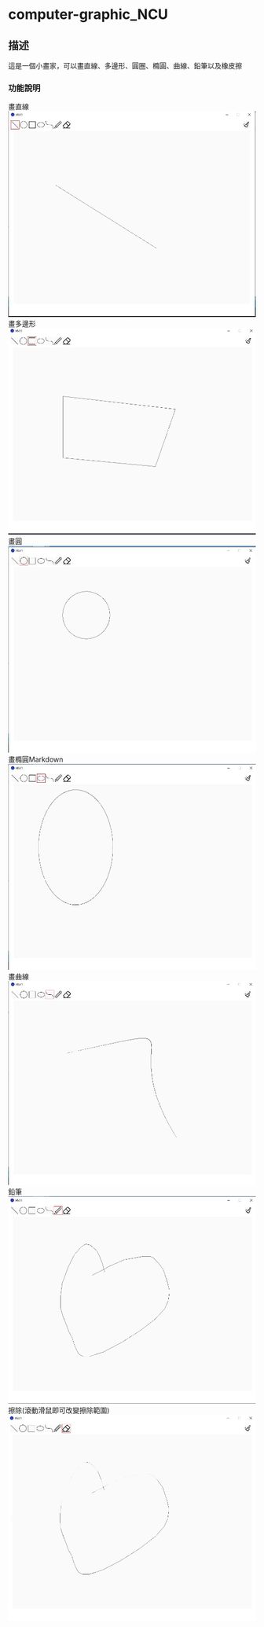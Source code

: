 # computer-graphic_NCU

## 描述
這是一個小畫家，可以畫直線、多邊形、圓圈、橢圓、曲線、鉛筆以及橡皮擦

### 功能說明
畫直線
![示範jpg](./image/line.jpg)
畫多邊形
![示範jpg](./image/poly.jpg)
畫圓
![示範jpg](./image/circle.jpg)
畫橢圓Markdown
![示範jpg](./image/circle1.jpg)
畫曲線
![示範jpg](./image/curve.jpg)
鉛筆
![示範jpg](./image/heart.jpg)
擦除(滾動滑鼠即可改變擦除範圍)
![示範jpg](./image/ohno.jpg)
